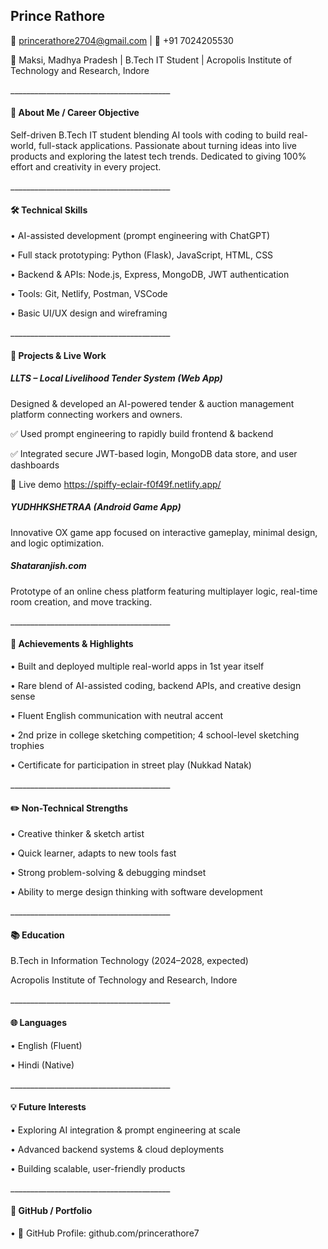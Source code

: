 ## Prince Rathore

📧 princerathore2704@gmail.com | 📱 +91 7024205530

📍 Maksi, Madhya Pradesh | B.Tech IT Student | Acropolis Institute of Technology and Research, Indore

\_\_\_\_\_\_\_\_\_\_\_\_\_\_\_\_\_\_\_\_\_\_\_\_\_\_\_\_\_\_\_\_\_\_\_\_\_\_\_\_

#### 🎯 About Me / Career Objective

Self-driven B.Tech IT student blending AI tools with coding to build real-world, full-stack applications. Passionate about turning ideas into live products and exploring the latest tech trends. Dedicated to giving 100% effort and creativity in every project.

\_\_\_\_\_\_\_\_\_\_\_\_\_\_\_\_\_\_\_\_\_\_\_\_\_\_\_\_\_\_\_\_\_\_\_\_\_\_\_\_

#### 🛠 Technical Skills

•	AI-assisted development (prompt engineering with ChatGPT)

•	Full stack prototyping: Python (Flask), JavaScript, HTML, CSS

•	Backend \& APIs: Node.js, Express, MongoDB, JWT authentication

•	Tools: Git, Netlify, Postman, VSCode

•	Basic UI/UX design and wireframing

\_\_\_\_\_\_\_\_\_\_\_\_\_\_\_\_\_\_\_\_\_\_\_\_\_\_\_\_\_\_\_\_\_\_\_\_\_\_\_\_

#### 🚀 Projects \& Live Work

##### LLTS – Local Livelihood Tender System (Web App)

Designed \& developed an AI-powered tender \& auction management platform connecting workers and owners.

✅ Used prompt engineering to rapidly build frontend \& backend

✅ Integrated secure JWT-based login, MongoDB data store, and user dashboards

🔗 Live demo https://spiffy-eclair-f0f49f.netlify.app/

##### YUDHHKSHETRAA (Android Game App)

Innovative OX game app focused on interactive gameplay, minimal design, and logic optimization.

##### Shataranjish.com

Prototype of an online chess platform featuring multiplayer logic, real-time room creation, and move tracking.

\_\_\_\_\_\_\_\_\_\_\_\_\_\_\_\_\_\_\_\_\_\_\_\_\_\_\_\_\_\_\_\_\_\_\_\_\_\_\_\_

#### 🏅 Achievements \& Highlights

•	Built and deployed multiple real-world apps in 1st year itself

•	Rare blend of AI-assisted coding, backend APIs, and creative design sense

•	Fluent English communication with neutral accent

•	2nd prize in college sketching competition; 4 school-level sketching trophies

•	Certificate for participation in street play (Nukkad Natak)

\_\_\_\_\_\_\_\_\_\_\_\_\_\_\_\_\_\_\_\_\_\_\_\_\_\_\_\_\_\_\_\_\_\_\_\_\_\_\_\_

#### ✏️ Non-Technical Strengths

•	Creative thinker \& sketch artist

•	Quick learner, adapts to new tools fast

•	Strong problem-solving \& debugging mindset

•	Ability to merge design thinking with software development

\_\_\_\_\_\_\_\_\_\_\_\_\_\_\_\_\_\_\_\_\_\_\_\_\_\_\_\_\_\_\_\_\_\_\_\_\_\_\_\_

#### 📚 Education

B.Tech in Information Technology (2024–2028, expected)

Acropolis Institute of Technology and Research, Indore

\_\_\_\_\_\_\_\_\_\_\_\_\_\_\_\_\_\_\_\_\_\_\_\_\_\_\_\_\_\_\_\_\_\_\_\_\_\_\_\_

#### 🌐 Languages

•	English (Fluent)

•	Hindi (Native)

\_\_\_\_\_\_\_\_\_\_\_\_\_\_\_\_\_\_\_\_\_\_\_\_\_\_\_\_\_\_\_\_\_\_\_\_\_\_\_\_

#### 💡 Future Interests

•	Exploring AI integration \& prompt engineering at scale

•	Advanced backend systems \& cloud deployments

•	Building scalable, user-friendly products

\_\_\_\_\_\_\_\_\_\_\_\_\_\_\_\_\_\_\_\_\_\_\_\_\_\_\_\_\_\_\_\_\_\_\_\_\_\_\_\_

#### 🧩 GitHub / Portfolio 

•	 🔗 GitHub Profile: github.com/princerathore7





